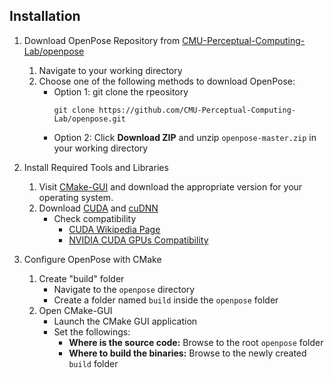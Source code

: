 ## Installation
1. Download OpenPose Repository from [CMU-Perceptual-Computing-Lab/openpose](https://github.com/CMU-Perceptual-Computing-Lab/openpose)
   1. Navigate to your working directory
   2. Choose one of the following methods to download OpenPose:
      - Option 1: git clone the rpeository
        ```
        git clone https://github.com/CMU-Perceptual-Computing-Lab/openpose.git
        ```
      - Option 2: Click **Download ZIP** and unzip `openpose-master.zip` in your working directory
       
2. Install Required Tools and Libraries
   1. Visit [CMake-GUI](https://cmake.org/download/) and download the appropriate version for your operating system.
   2. Download [CUDA](https://developer.nvidia.com/cuda-toolkit-archive) and [cuDNN](https://developer.nvidia.com/rdp/cudnn-archive)
      - Check compatibility
        - [CUDA Wikipedia Page](https://en.wikipedia.org/wiki/CUDA)
        - [NVIDIA CUDA GPUs Compatibility](https://developer.nvidia.com/cuda-gpus#compute)

3. Configure OpenPose with CMake
   1. Create "build" folder
      - Navigate to the `openpose` directory
      - Create a folder named `build` inside the `openpose` folder
   2. Open CMake-GUI
      - Launch the CMake GUI application
      - Set the followings:
        - **Where is the source code:** Browse to the root `openpose` folder
        - **Where to build the binaries:** Browse to the newly created `build` folder
